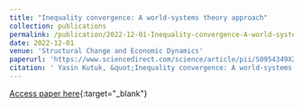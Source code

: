 ```yaml
---
title: "Inequality convergence: A world-systems theory approach"
collection: publications
permalink: /publication/2022-12-01-Inequality-convergence-A-world-systems-theory-approach
date: 2022-12-01
venue: 'Structural Change and Economic Dynamics'
paperurl: 'https://www.sciencedirect.com/science/article/pii/S0954349X22001357'
citation: ' Yasin Kutuk, &quot;Inequality convergence: A world-systems theory approach.&quot; Structural Change and Economic Dynamics, 2022.'
---
```

[Access paper here](https://www.sciencedirect.com/science/article/pii/S0954349X22001357){:target="_blank"}
